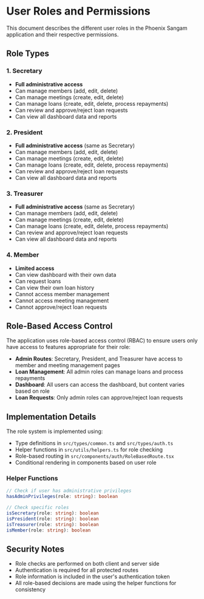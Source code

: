 # User Roles and Permissions

This document describes the different user roles in the Phoenix Sangam application and their respective permissions.

## Role Types

### 1. Secretary
- **Full administrative access**
- Can manage members (add, edit, delete)
- Can manage meetings (create, edit, delete)
- Can manage loans (create, edit, delete, process repayments)
- Can review and approve/reject loan requests
- Can view all dashboard data and reports

### 2. President
- **Full administrative access** (same as Secretary)
- Can manage members (add, edit, delete)
- Can manage meetings (create, edit, delete)
- Can manage loans (create, edit, delete, process repayments)
- Can review and approve/reject loan requests
- Can view all dashboard data and reports

### 3. Treasurer
- **Full administrative access** (same as Secretary)
- Can manage members (add, edit, delete)
- Can manage meetings (create, edit, delete)
- Can manage loans (create, edit, delete, process repayments)
- Can review and approve/reject loan requests
- Can view all dashboard data and reports

### 4. Member
- **Limited access**
- Can view dashboard with their own data
- Can request loans
- Can view their own loan history
- Cannot access member management
- Cannot access meeting management
- Cannot approve/reject loan requests

## Role-Based Access Control

The application uses role-based access control (RBAC) to ensure users only have access to features appropriate for their role:

- **Admin Routes**: Secretary, President, and Treasurer have access to member and meeting management pages
- **Loan Management**: All admin roles can manage loans and process repayments
- **Dashboard**: All users can access the dashboard, but content varies based on role
- **Loan Requests**: Only admin roles can approve/reject loan requests

## Implementation Details

The role system is implemented using:
- Type definitions in `src/types/common.ts` and `src/types/auth.ts`
- Helper functions in `src/utils/helpers.ts` for role checking
- Role-based routing in `src/components/auth/RoleBasedRoute.tsx`
- Conditional rendering in components based on user role

### Helper Functions

```typescript
// Check if user has administrative privileges
hasAdminPrivileges(role: string): boolean

// Check specific roles
isSecretary(role: string): boolean
isPresident(role: string): boolean
isTreasurer(role: string): boolean
isMember(role: string): boolean
```

## Security Notes

- Role checks are performed on both client and server side
- Authentication is required for all protected routes
- Role information is included in the user's authentication token
- All role-based decisions are made using the helper functions for consistency 